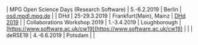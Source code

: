 | MPG Open Science Days (Research Software) | 5.-6.2.2019 | Berlin | [osd.mpdl.mpg.de](http://osd.mpdl.mpg.de) |
| DHd | 25-29.3.2019 | Frankfurt(Main), Mainz | [DHd 2019](http://dhd2019.org) |
| Collaborations Workshop 2019 | 1.-3.4.2019 | Loughborough | [https://www.software.ac.uk/cw19](https://www.software.ac.uk/cw19) | |
| deRSE19 | 4.-6.6.2019 | Potsdam |  |